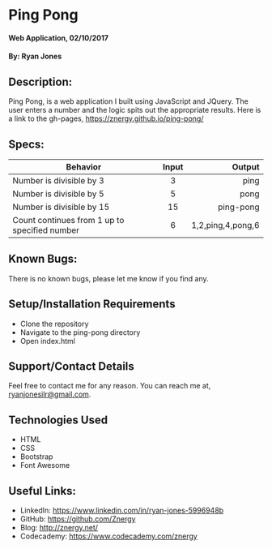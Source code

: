 # Ping Pong

#### Web Application, 02/10/2017
#### By: Ryan Jones

## Description:
Ping Pong, is a web application I built using JavaScript and JQuery. The user enters a number and the logic spits out the appropriate results. Here is a link to the gh-pages, https://znergy.github.io/ping-pong/

## Specs:
| Behavior      | Input         | Output |
| ------------- |:-------------:|-------:|
| Number is divisible by 3 | 3 | ping |
| Number is divisible by 5 | 5 | pong |
| Number is divisible by 15 | 15 | ping-pong |
| Count continues from 1 up to specified number | 6 | 1,2,ping,4,pong,6 |

## Known Bugs:
There is no known bugs, please let me know if you find any.

## Setup/Installation Requirements
* Clone the repository
* Navigate to the ping-pong directory
* Open index.html

## Support/Contact Details
Feel free to contact me for any reason. You can reach me at, ryanjonesilr@gmail.com.

## Technologies Used
* HTML
* CSS
* Bootstrap
* Font Awesome

## Useful Links:
* LinkedIn: https://www.linkedin.com/in/ryan-jones-5996948b
* GitHub: https://github.com/Znergy
* Blog: http://znergy.net/
* Codecademy: https://www.codecademy.com/znergy
